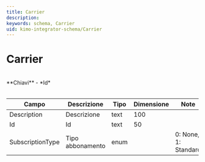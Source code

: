 ```yaml
---
title: Carrier
description:
keywords: schema, Carrier
uid: kimo-integrator-schema/Carrier
---
```


# Carrier

<br>
**Chiavi**
- *Id*
<br><br>

| Campo | Descrizione | Tipo | Dimensione | Note |
| --- | --- | --- | --- | --- |
| Description | Descrizione | text | 100 |  |
| Id | Id | text | 50 |  |
| SubscriptionType | Tipo abbonamento | enum |  | 0: None, 1: Standard |


